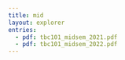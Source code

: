 ```yaml
---
title: mid
layout: explorer
entries:
  - pdf: tbc101_midsem_2021.pdf
  - pdf: tbc101_midsem_2022.pdf
---
```

